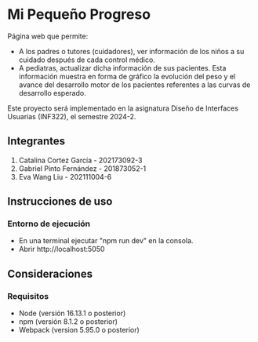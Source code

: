 # Mi Pequeño Progreso
Página web que permite:
- A los padres o tutores (cuidadores), ver información de los niños a su cuidado después de cada control médico.
- A pediatras, actualizar dicha información de sus pacientes.
Esta información muestra en forma de gráfico la evolución del peso y el avance del desarrollo motor de los pacientes referentes a las curvas de desarrollo esperado.

Este proyecto será implementado en la asignatura Diseño de Interfaces Usuarias (INF322), el semestre 2024-2.

## Integrantes
1. Catalina Cortez García - 202173092-3
3. Gabriel Pinto Fernández - 201873052-1
4. Eva Wang Liu - 202111004-6

## Instrucciones de uso

### Entorno de ejecución
- En una terminal ejecutar "npm run dev" en la consola.
- Abrir http://localhost:5050

## Consideraciones

### Requisitos
- Node (versión 16.13.1 o posterior)
- npm (versión 8.1.2 o posterior)
- Webpack (version 5.95.0 o posterior)
